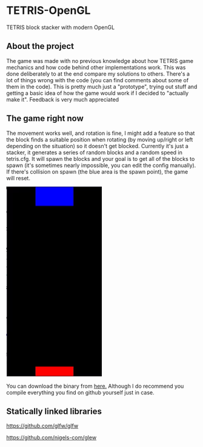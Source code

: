 
# TETRIS-OpenGL

TETRIS block stacker with modern OpenGL 




## About the project

The game was made with no previous knowledge about how TETRIS game 
mechanics and how code behind other implementations work. 
This was done deliberately to at the end compare my solutions to others. 
There's a lot of things wrong with the code 
(you can find comments about some of them in the code).
This is pretty much just a "prototype", 
trying out stuff and getting a basic idea of how the game would work 
if I decided to "actually make it". Feedback is very much appreciated
## The game right now
The movement works well, and rotation is fine, I might add a feature so 
that the block finds a suitable
position when rotating (by moving up/right or left depending on the situation) 
so it doesn't get blocked. Currently it's just a stacker, 
it generates a series of random blocks and a random speed in tetris.cfg. It will spawn
the blocks and your goal is to get all of the blocks to spawn (it's sometimes nearly impossible, you can edit the config manually). If there's collision on spawn (the blue area is the spawn point), the game will reset.

![](TetrisGIF.gif)

You can download the binary from [here.](https://github.com/MaWke/TETRIS-OpenGL/releases/download/v0.1/Tetris.exe)
Although I do recommend you compile everything you find on github yourself just in case.


## Statically linked libraries
https://github.com/glfw/glfw

https://github.com/nigels-com/glew

